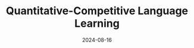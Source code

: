 ---
featured: false
date: "2024-08-16"
title: "Quantitative-Competitive Language Learning"
authors: 
  - name: "Sean Brynjólfsson"
description: |
  This is a toy project aiming to use a LLM as a model-of-language. That might seem redundant, but what I mean by that is I care about the actual distribution over tokens, not the sampling/generative procedure that LLMs are typically synonymous with. Given a distribution of tokens, I compute an approximate branching factor using the perplexity of the distribution and compare it with the user-supplied token probability; this gives a soft estimate for whether or not the model regards the next token as one of the possible continuations of the context preceding it. For example, if the branching factor is 40 but the token's probability is much less than 1/40 there's probably something weird going on.

  What's so competitive about this? Well, my vision is to be able to place users on a distribution that spans from noise, then to language-learners, then natives, then to the model itself. The key is to derive a stable metric which corresponds to "yeah, this sentence is plausibly written by a native"; something I think is possible if enough care is taken to normalize over the relative probability of equally-viable but not equally-likely tokens. With that, users could get empirical feedback and track their progress as they learn a foreign language and even compete with each other to produce the most or "highest quality" text. 
media: 
  - content: "qcll.png"
    alt_text: "..."
links:
  # - url: ""
  #   text: "Github"
---